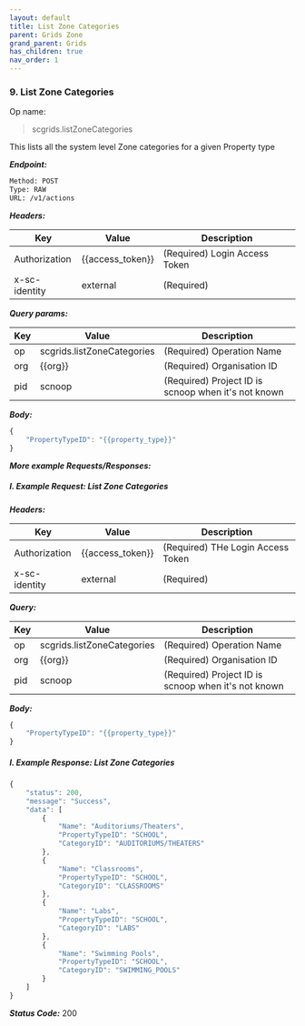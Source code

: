 ```yaml
---
layout: default
title: List Zone Categories
parent: Grids Zone
grand_parent: Grids
has_children: true
nav_order: 1
---
```




### 9. List Zone Categories


Op name: 

> scgrids.listZoneCategories

This lists all the system level Zone categories for a given Property type


***Endpoint:***

```bash
Method: POST
Type: RAW
URL: /v1/actions
```


***Headers:***

| Key | Value | Description |
| --- | ------|-------------|
| Authorization | {{access_token}} | (Required) Login Access Token |
| x-sc-identity | external | (Required) |



***Query params:***

| Key | Value | Description |
| --- | ------|-------------|
| op | scgrids.listZoneCategories | (Required) Operation Name |
| org | {{org}} | (Required) Organisation ID |
| pid | scnoop | (Required) Project ID is scnoop when it's not known |



***Body:***

```js        
{
    "PropertyTypeID": "{{property_type}}"
}
```



***More example Requests/Responses:***


##### I. Example Request: List Zone Categories


***Headers:***

| Key | Value | Description |
| --- | ------|-------------|
| Authorization | {{access_token}} | (Required) THe Login Access Token |
| x-sc-identity | external | (Required) |



***Query:***

| Key | Value | Description |
| --- | ------|-------------|
| op | scgrids.listZoneCategories | (Required) Operation Name |
| org | {{org}} | (Required) Organisation ID |
| pid | scnoop | (Required) Project ID is scnoop when it's not known |



***Body:***

```js        
{
    "PropertyTypeID": "{{property_type}}"
}
```



##### I. Example Response: List Zone Categories
```js
{
    "status": 200,
    "message": "Success",
    "data": [
        {
            "Name": "Auditoriums/Theaters",
            "PropertyTypeID": "SCHOOL",
            "CategoryID": "AUDITORIUMS/THEATERS"
        },
        {
            "Name": "Classrooms",
            "PropertyTypeID": "SCHOOL",
            "CategoryID": "CLASSROOMS"
        },
        {
            "Name": "Labs",
            "PropertyTypeID": "SCHOOL",
            "CategoryID": "LABS"
        },
        {
            "Name": "Swimming Pools",
            "PropertyTypeID": "SCHOOL",
            "CategoryID": "SWIMMING_POOLS"
        }
    ]
}
```


***Status Code:*** 200

<br>